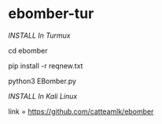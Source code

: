 # ebomber-tur

*INSTALL In Turmux*

cd ebomber

pip install -r reqnew.txt

python3 EBomber.py

*INSTALL In Kali Linux*

link = https://github.com/catteamlk/ebomber
